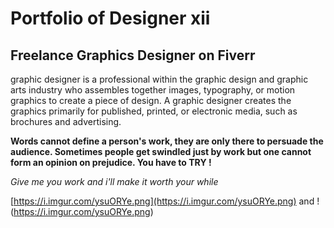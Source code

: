
# Portfolio of Designer xii
## Freelance Graphics Designer on Fiverr 

 graphic designer is a professional within the graphic design and graphic arts industry who assembles together images, typography, or motion graphics to create a piece of design. A graphic designer creates the graphics primarily for published, printed, or electronic media, such as brochures and advertising. 
 
 
**Words cannot define a person's work, they are only there to persuade the audience. Sometimes people get swindled just by work but one cannot form an opinion on prejudice. You have to TRY !** 

_Give me you work and i'll make it worth your while_

[https://i.imgur.com/ysuORYe.png](https://i.imgur.com/ysuORYe.png) and !(https://i.imgur.com/ysuORYe.png)


